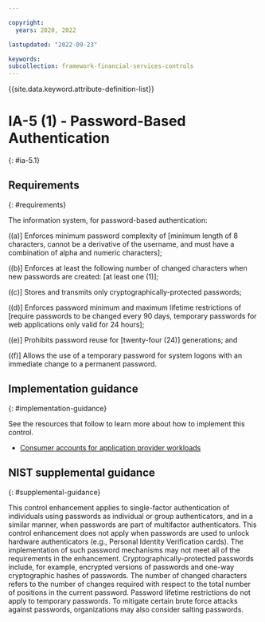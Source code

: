 ```yaml
---

copyright:
  years: 2020, 2022

lastupdated: "2022-09-23"

keywords: 
subcollection: framework-financial-services-controls
---
```


{{site.data.keyword.attribute-definition-list}}

# IA-5 (1) - Password-Based Authentication
{: #ia-5.1}

## Requirements
{: #requirements}

The information system, for password-based authentication:

((a)\] Enforces minimum password complexity of [minimum length of 8 characters, cannot be a derivative of the username, and must have a combination of alpha and numeric characters];

((b)\] Enforces at least the following number of changed characters when new passwords are created: [at least one (1)];

((c)\] Stores and transmits only cryptographically-protected passwords;

((d)\] Enforces password minimum and maximum lifetime restrictions of [require passwords to be changed every 90 days, temporary passwords for web applications only valid for 24 hours];

((e)\] Prohibits password reuse for [twenty-four (24)] generations; and

((f)\] Allows the use of a temporary password for system logons with an immediate change to a permanent password.

## Implementation guidance
{: #implementation-guidance}

See the resources that follow to learn more about how to implement this control.

- [Consumer accounts for application provider workloads](/docs/framework-financial-services?topic=framework-financial-services-shared-account-consumer)

## NIST supplemental guidance
{: #supplemental-guidance}

This control enhancement applies to single-factor authentication of individuals using passwords as individual or group authenticators, and in a similar manner, when passwords are part of multifactor authenticators. This control enhancement does not apply when passwords are used to unlock hardware authenticators (e.g., Personal Identity Verification cards). The implementation of such password mechanisms may not meet all of the requirements in the enhancement. Cryptographically-protected passwords include, for example, encrypted versions of passwords and one-way cryptographic hashes of passwords. The number of changed characters refers to the number of changes required with respect to the total number of positions in the current password. Password lifetime restrictions do not apply to temporary passwords. To mitigate certain brute force attacks against passwords, organizations may also consider salting passwords.

